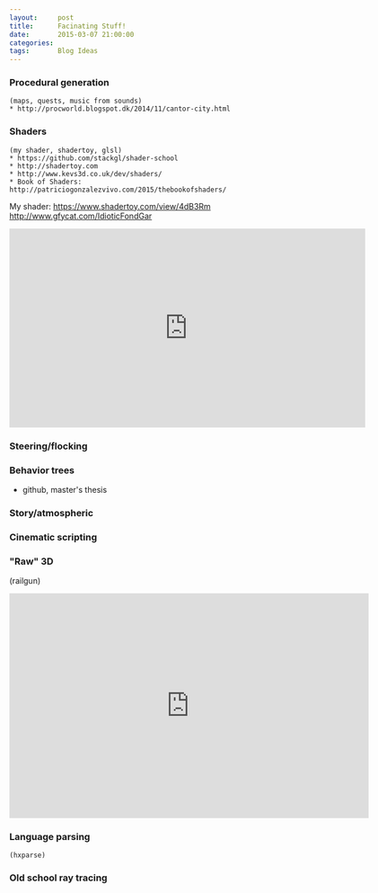 ```yaml
---
layout:     post
title:      Facinating Stuff!
date:       2015-03-07 21:00:00
categories: 
tags:       Blog Ideas
---
```


### Procedural generation 
    (maps, quests, music from sounds)
    * http://procworld.blogspot.dk/2014/11/cantor-city.html

### Shaders
    (my shader, shadertoy, glsl)
    * https://github.com/stackgl/shader-school
    * http://shadertoy.com
    * http://www.kevs3d.co.uk/dev/shaders/
    * Book of Shaders: http://patriciogonzalezvivo.com/2015/thebookofshaders/

My shader: https://www.shadertoy.com/view/4dB3Rm
http://www.gfycat.com/IdioticFondGar

<!-- ![ray marching]({{ site.baseurl }}/images/ray_marching.gif) -->

<iframe src="http://gfycat.com/ifr/IdioticFondGar" frameborder="0" scrolling="no" width="634" height="354" style="-webkit-backface-visibility: hidden;-webkit-transform: scale(1);" ></iframe>

### Steering/flocking


### Behavior trees
* github, master's thesis

### Story/atmospheric

### Cinematic scripting

### "Raw" 3D

(railgun)

<!-- ![cubefire]({{ site.baseurl }}/images/cubefire.gif) -->

<iframe src="http://gfycat.com/ifr/PointedBackAfricanwildcat" frameborder="0" scrolling="no" width="640" height="400" style="-webkit-backface-visibility: hidden;-webkit-transform: scale(1);" ></iframe>

### Language parsing
    (hxparse)


### Old school ray tracing
